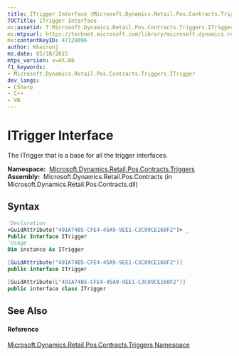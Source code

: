 ```yaml
---
title: ITrigger Interface (Microsoft.Dynamics.Retail.Pos.Contracts.Triggers)
TOCTitle: ITrigger Interface
ms:assetid: T:Microsoft.Dynamics.Retail.Pos.Contracts.Triggers.ITrigger
ms:mtpsurl: https://technet.microsoft.com/library/microsoft.dynamics.retail.pos.contracts.triggers.itrigger(v=AX.60)
ms:contentKeyID: 47128096
author: Khairunj
ms.date: 05/18/2015
mtps_version: v=AX.60
f1_keywords:
- Microsoft.Dynamics.Retail.Pos.Contracts.Triggers.ITrigger
dev_langs:
- CSharp
- C++
- VB
---
```


# ITrigger Interface

The ITrigger that is a base for all the trigger interfaces.

**Namespace:**  [Microsoft.Dynamics.Retail.Pos.Contracts.Triggers](microsoft-dynamics-retail-pos-contracts-triggers-namespace.md)  
**Assembly:**  Microsoft.Dynamics.Retail.Pos.Contracts (in Microsoft.Dynamics.Retail.Pos.Contracts.dll)

## Syntax

``` vb
'Declaration
<GuidAttribute("491A74B5-CFE4-45A9-9EE1-C3C09CE160F2")> _
Public Interface ITrigger
'Usage
Dim instance As ITrigger
```

``` csharp
[GuidAttribute("491A74B5-CFE4-45A9-9EE1-C3C09CE160F2")]
public interface ITrigger
```

``` c++
[GuidAttribute(L"491A74B5-CFE4-45A9-9EE1-C3C09CE160F2")]
public interface class ITrigger
```

## See Also

#### Reference

[Microsoft.Dynamics.Retail.Pos.Contracts.Triggers Namespace](microsoft-dynamics-retail-pos-contracts-triggers-namespace.md)


